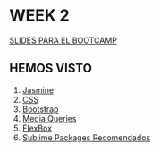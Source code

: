 <h1>WEEK 2</h1>

<a href="https://skylabcoders.github.io/bootcamp-julio2017/?full#html5">SLIDES PARA EL BOOTCAMP</a>

<h2>HEMOS VISTO</h2>

<ol>
    <li><a href="https://github.com/jovihu10/skylab_bootcamp2017/tree/master/COURSE/week2/jasmine">Jasmine</a></li>
    <li><a href="https://github.com/jovihu10/skylab_bootcamp2017/blob/master/COURSE/week2/css">CSS</a></li>
    <li><a href="https://github.com/jovihu10/skylab_bootcamp2017/blob/master/COURSE/week2/bootstrap">Bootstrap</a></li>
    <li><a href="https://github.com/jovihu10/skylab_bootcamp2017/tree/master/COURSE/week2/media_queries">Media Queries</a></li>
    <li><a href="https://github.com/jovihu10/skylab_bootcamp2017/tree/master/COURSE/week2/css/flexbox">FlexBox</a></li>
    <li><a href="https://github.com/jovihu10/skylab_bootcamp2017/blob/master/COURSE/week2/sublimePackages">Sublime Packages Recomendados</a></li>
</ol>